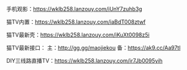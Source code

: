 手机观影：https://wklb258.lanzouy.com/iUnY7zuhb3g


猫TV内置：https://wklb258.lanzouy.com/iaBdT008ztwf



猫TV最新壳：https://wklb258.lanzouy.com/iKuXt0098z5i

猫TV最新接口：
主：http://gg.gg/maojiekou
备：https://ak9.cc/Aa97tl




DIY三线路直播TV：https://wklb258.lanzouy.com/ir7Jb0095yih
